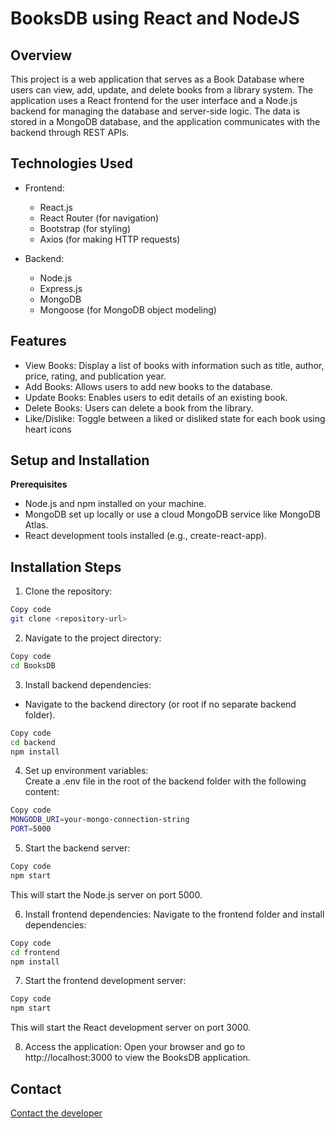 # BooksDB using React and NodeJS

## Overview

This project is a web application that serves as a Book Database where users can view, add, update, and delete books from a library system. The application uses a React frontend for the user interface and a Node.js backend for managing the database and server-side logic. The data is stored in a MongoDB database, and the application communicates with the backend through REST APIs.

## Technologies Used

- Frontend:

  - React.js
  - React Router (for navigation)
  - Bootstrap (for styling)
  - Axios (for making HTTP requests)

- Backend:
  - Node.js
  - Express.js
  - MongoDB
  - Mongoose (for MongoDB object modeling)

## Features

- View Books: Display a list of books with information such as title, author, price, rating, and publication year.
- Add Books: Allows users to add new books to the database.
- Update Books: Enables users to edit details of an existing book.
- Delete Books: Users can delete a book from the library.
- Like/Dislike: Toggle between a liked or disliked state for each book using heart icons

## Setup and Installation

**Prerequisites**

- Node.js and npm installed on your machine.
- MongoDB set up locally or use a cloud MongoDB service like MongoDB Atlas.
- React development tools installed (e.g., create-react-app).

## Installation Steps

1. Clone the repository:

```bash
Copy code
git clone <repository-url>
```

2. Navigate to the project directory:

```bash
Copy code
cd BooksDB
```

3. Install backend dependencies:

- Navigate to the backend directory (or root if no separate backend folder).

```bash
Copy code
cd backend
npm install
```

4. Set up environment variables:\
   Create a .env file in the root of the backend folder with the following content:

```bash
Copy code
MONGODB_URI=your-mongo-connection-string
PORT=5000
```

5. Start the backend server:

```bash
Copy code
npm start
```

This will start the Node.js server on port 5000.

6. Install frontend dependencies:
   Navigate to the frontend folder and install dependencies:

```bash
Copy code
cd frontend
npm install
```

7. Start the frontend development server:

```bash
Copy code
npm start
```

This will start the React development server on port 3000.

8. Access the application:
   Open your browser and go to http://localhost:3000 to view the BooksDB application.

## Contact

[Contact the developer](https://www.linkedin.com/in/diegopinlac/)
